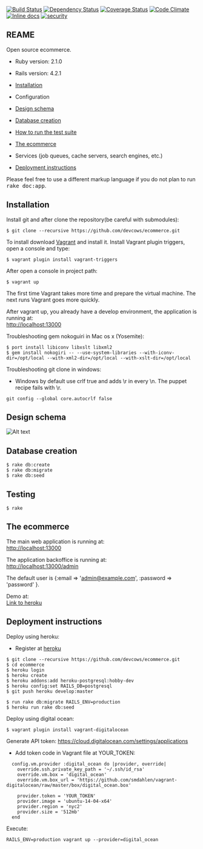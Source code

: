 [![Build Status](https://travis-ci.org/devcows/ecommerce.svg?branch=develop)](https://travis-ci.org/devcows/ecommerce)
[![Dependency Status](https://gemnasium.com/devcows/ecommerce.svg)](https://gemnasium.com/devcows/ecommerce)
[![Coverage Status](https://coveralls.io/repos/devcows/ecommerce/badge.svg?branch=develop)](https://coveralls.io/r/devcows/ecommerce?branch=develop)
[![Code Climate](https://codeclimate.com/github/devcows/ecommerce/badges/gpa.svg)](https://codeclimate.com/github/devcows/ecommerce)
[![Inline docs](http://inch-ci.org/github/devcows/ecommerce.svg?branch=develop)](http://inch-ci.org/github/devcows/ecommerce)
[![security](https://hakiri.io/github/devcows/ecommerce/develop.svg)](https://hakiri.io/github/devcows/ecommerce/develop)

## REAME

Open source ecommerce.

* Ruby version: 2.1.0

* Rails version: 4.2.1

* [Installation](#installation)

* Configuration

* [Design schema](#design-schema)

* [Database creation](#database-creation)

* [How to run the test suite](#testing)

* [The ecommerce](#the-ecommerce)

* Services (job queues, cache servers, search engines, etc.)

* [Deployment instructions](#deployment-instructions)


Please feel free to use a different markup language if you do not plan to run
<tt>rake doc:app</tt>.


## Installation

Install git and after clone the repository(be careful with submodules):

```
$ git clone --recursive https://github.com/devcows/ecommerce.git
```

To install download [Vagrant](https://www.vagrantup.com) and install it. Install Vagrant plugin triggers, open a console and type:

```
$ vagrant plugin install vagrant-triggers
```

After open a console in project path:

```
$ vagrant up
```

The first time Vagrant takes more time and prepare the virtual machine. The next runs Vagrant goes more quickly.

After vagrant up, you already have a develop environment, the application is running at: <br />
[http://localhost:13000](http://localhost:13000)

Troubleshooting gem nokoguiri in Mac os x (Yosemite):
```
$ port install libiconv libxslt libxml2
$ gem install nokogiri -- --use-system-libraries --with-iconv-dir=/opt/local --with-xml2-dir=/opt/local --with-xslt-dir=/opt/local
```

Troubleshooting git clone in windows:
- Windows by default use crlf true and adds \r in every \n. The puppet recipe fails with \r. 
```
git config --global core.autocrlf false
```

## Design schema

![Alt text](https://raw.githubusercontent.com/devcows/ecommerce/develop/erd.png "Design")


## Database creation

```
$ rake db:create
$ rake db:migrate
$ rake db:seed
```

## Testing

```
$ rake
```

## The ecommerce

The main web application is running at: <br />
[http://localhost:13000](http://localhost:13000)

The application backoffice is running at: <br />
[http://localhost:13000/admin](http://localhost:13000/admin)

The default user is {:email => 'admin@example.com', :password => 'password' }.

Demo at: <br />
[Link to heroku](http://devcows-ecommerce.herokuapp.com)

## Deployment instructions

Deploy using heroku:
- Register at [heroku](https://www.heroku.com)

```
$ git clone --recursive https://github.com/devcows/ecommerce.git
$ cd ecommerce
$ heroku login
$ heroku create
$ heroku addons:add heroku-postgresql:hobby-dev
$ heroku config:set RAILS_DB=postgresql
$ git push heroku develop:master

$ run rake db:migrate RAILS_ENV=production
$ heroku run rake db:seed
```

Deploy using digital ocean:
```
$ vagrant plugin install vagrant-digitalocean
```

Generate API token:
https://cloud.digitalocean.com/settings/applications

- Add token code in Vagrant file at YOUR_TOKEN:
```
  config.vm.provider :digital_ocean do |provider, override|
    override.ssh.private_key_path = '~/.ssh/id_rsa'
    override.vm.box = 'digital_ocean'
    override.vm.box_url = 'https://github.com/smdahlen/vagrant-digitalocean/raw/master/box/digital_ocean.box'

    provider.token = 'YOUR_TOKEN'
    provider.image = 'ubuntu-14-04-x64'
    provider.region = 'nyc2'
    provider.size = '512mb'
  end
```

Execute:
```
RAILS_ENV=production vagrant up --provider=digital_ocean
```
